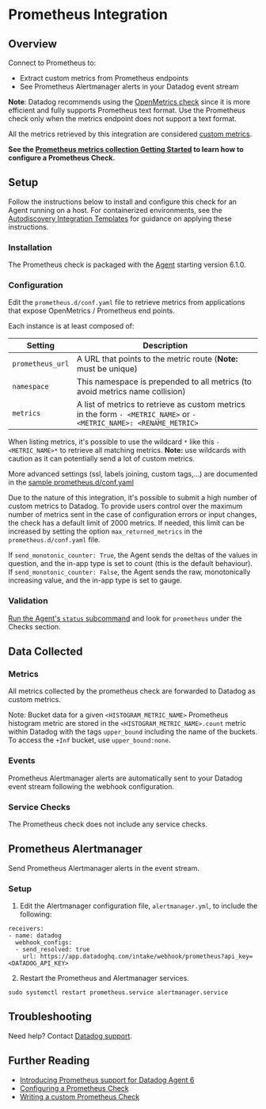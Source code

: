# Prometheus Integration

## Overview

Connect to Prometheus to:
- Extract custom metrics from Prometheus endpoints
- See Prometheus Alertmanager alerts in your Datadog event stream

**Note**: Datadog recommends using the [OpenMetrics check][1] since it is more efficient and fully supports Prometheus text format. Use the Prometheus check only when the metrics endpoint does not support a text format.

<div class="alert alert-warning">
All the metrics retrieved by this integration are considered <a href="https://docs.datadoghq.com/developers/metrics/custom_metrics">custom metrics</a>.
</div>

**See the [Prometheus metrics collection Getting Started][2] to learn how to configure a Prometheus Check.**

## Setup

Follow the instructions below to install and configure this check for an Agent running on a host. For containerized environments, see the [Autodiscovery Integration Templates][3] for guidance on applying these instructions.

### Installation

The Prometheus check is packaged with the [Agent][10] starting version 6.1.0.

### Configuration

Edit the `prometheus.d/conf.yaml` file to retrieve metrics from applications that expose OpenMetrics / Prometheus end points.

Each instance is at least composed of:

| Setting          | Description                                                                                                         |
| ---------------- | ------------------------------------------------------------------------------------------------------------------- |
| `prometheus_url` | A URL that points to the metric route (**Note:** must be unique)                                                    |
| `namespace`      | This namespace is prepended to all metrics (to avoid metrics name collision)                                        |
| `metrics`        | A list of metrics to retrieve as custom metrics in the form `- <METRIC_NAME>` or `- <METRIC_NAME>: <RENAME_METRIC>` |

When listing metrics, it's possible to use the wildcard `*` like this `- <METRIC_NAME>*` to retrieve all matching metrics. **Note:** use wildcards with caution as it can potentially send a lot of custom metrics.

More advanced settings (ssl, labels joining, custom tags,...) are documented in the [sample prometheus.d/conf.yaml][4]

Due to the nature of this integration, it's possible to submit a high number of custom metrics to Datadog. To provide users control over the maximum number of metrics sent in the case of configuration errors or input changes, the check has a default limit of 2000 metrics. If needed, this limit can be increased by setting the option `max_returned_metrics` in the `prometheus.d/conf.yaml` file.

If `send_monotonic_counter: True`, the Agent sends the deltas of the values in question, and the in-app type is set to count (this is the default behaviour). If `send_monotonic_counter: False`, the Agent sends the raw, monotonically increasing value, and the in-app type is set to gauge.

### Validation

[Run the Agent's `status` subcommand][5] and look for `prometheus` under the Checks section.

## Data Collected

### Metrics

All metrics collected by the prometheus check are forwarded to Datadog as custom metrics.

Note: Bucket data for a given `<HISTOGRAM_METRIC_NAME>` Prometheus histogram metric are stored in the `<HISTOGRAM_METRIC_NAME>.count` metric within Datadog with the tags `upper_bound` including the name of the buckets. To access the `+Inf` bucket, use `upper_bound:none`.

### Events

Prometheus Alertmanager alerts are automatically sent to your Datadog event stream following the webhook configuration.

### Service Checks

The Prometheus check does not include any service checks.

## Prometheus Alertmanager
Send Prometheus Alertmanager alerts in the event stream.

### Setup
1. Edit the Alertmanager configuration file, `alertmanager.yml`, to include the following:
```
receivers:
- name: datadog
  webhook_configs: 
  - send_resolved: true
    url: https://app.datadoghq.com/intake/webhook/prometheus?api_key=<DATADOG_API_KEY>
```
2. Restart the Prometheus and Alertmanager services.
```
sudo systemctl restart prometheus.service alertmanager.service
```

## Troubleshooting

Need help? Contact [Datadog support][6].

## Further Reading

- [Introducing Prometheus support for Datadog Agent 6][7]
- [Configuring a Prometheus Check][8]
- [Writing a custom Prometheus Check][9]

[1]: https://docs.datadoghq.com/integrations/openmetrics/
[2]: https://docs.datadoghq.com/getting_started/integrations/prometheus/
[3]: https://docs.datadoghq.com/getting_started/integrations/prometheus?tab=docker#configuration
[4]: https://github.com/DataDog/integrations-core/blob/master/prometheus/datadog_checks/prometheus/data/conf.yaml.example
[5]: https://docs.datadoghq.com/agent/guide/agent-commands/#agent-status-and-information
[6]: https://docs.datadoghq.com/help/
[7]: https://www.datadoghq.com/blog/monitor-prometheus-metrics
[8]: https://docs.datadoghq.com/agent/prometheus/
[9]: https://docs.datadoghq.com/developers/prometheus/
[10]: https://app.datadoghq.com/account/settings#agent